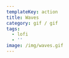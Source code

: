 ```yaml
---
templateKey: action
title: Waves
category: gif / gif
tags:
  - lofi
  - ''
image: /img/waves.gif
---
```


